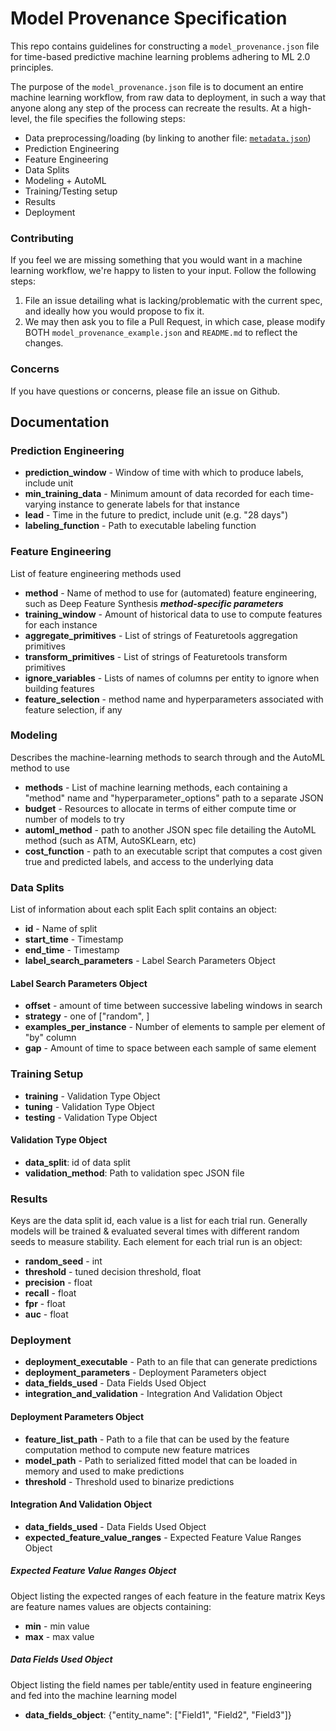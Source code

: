 # Model Provenance Specification

This repo contains guidelines for constructing a `model_provenance.json` file for time-based predictive machine learning problems adhering to ML 2.0 principles.

The purpose of the `model_provenance.json` file is to document an entire machine learning workflow, from raw data to deployment, in such a way that anyone along any step of the process can recreate the results.
At a high-level, the file specifies the following steps:

 * Data preprocessing/loading (by linking to another file: [`metadata.json`](https://github.com/HDI-Project/MetaData.json))
 * Prediction Engineering
 * Feature Engineering
 * Data Splits
 * Modeling + AutoML
 * Training/Testing setup
 * Results
 * Deployment

### Contributing

If you feel we are missing something that you would want in a machine learning workflow, we're happy to listen to your input.
Follow the following steps:

 1. File an issue detailing what is lacking/problematic with the current spec, and ideally how you would propose to fix it.
 2. We may then ask you to file a Pull Request, in which case, please modify BOTH `model_provenance_example.json` and `README.md` to reflect the changes.

### Concerns

If you have questions or concerns, please file an issue on Github.

## Documentation


### Prediction Engineering
- **prediction_window** - Window of time with which to produce labels, include unit
- **min_training_data** - Minimum amount of data recorded for each time-varying instance to generate labels for that instance
- **lead** - Time in the future to predict, include unit (e.g. "28 days")
- **labeling_function** - Path to executable labeling function

### Feature Engineering
List of feature engineering methods used

- **method** - Name of method to use for (automated) feature engineering, such as Deep Feature Synthesis
***method-specific parameters***
- **training_window** - Amount of historical data to use to compute features for each instance
- **aggregate_primitives** - List of strings of Featuretools aggregation primitives
- **transform_primitives** - List of strings of Featuretools transform primitives
- **ignore_variables** - Lists of names of columns per entity to ignore when building features
- **feature_selection** - method name and hyperparameters associated with feature selection, if any

### Modeling
Describes the machine-learning methods to search through and the AutoML method to use

- **methods** - List of machine learning methods, each containing a "method" name and "hyperparameter_options" path to a separate JSON
- **budget** - Resources to allocate in terms of either compute time or number of models to try
- **automl_method** - path to another JSON spec file detailing the AutoML method (such as ATM, AutoSKLearn, etc)
- **cost_function** - path to an executable script that computes a cost given true and predicted labels, and access to the underlying data

### Data Splits

List of information about each split
Each split contains an object:
- **id** - Name of split
- **start_time** - Timestamp
- **end_time** - Timestamp
- **label_search_parameters** - Label Search Parameters Object

#### Label Search Parameters Object
- **offset** - amount of time between successive labeling windows in search
- **strategy** - one of ["random", ]
- **examples_per_instance** - Number of elements to sample per element of "by" column
- **gap** - Amount of time to space between each sample of same element


### Training Setup
- **training** - Validation Type Object
- **tuning** - Validation Type Object
- **testing** -  Validation Type Object

#### Validation Type Object
- **data_split**: id of data split
- **validation_method**: Path to validation spec JSON file

### Results
Keys are the data split id, each value is a list for each trial run. Generally models will be trained & evaluated
several times with different random seeds to measure stability.
Each element for each trial run is an object:
- **random_seed** - int
- **threshold** - tuned decision threshold, float
- **precision** - float
- **recall** - float
- **fpr** - float
- **auc** - float


### Deployment
- **deployment_executable** - Path to an file that can generate predictions
- **deployment_parameters** -  Deployment Parameters object
- **data_fields_used** - Data Fields Used Object
- **integration_and_validation** - Integration And Validation Object

#### Deployment Parameters Object
- **feature_list_path** -  Path to a file that can be used by the feature computation method to compute new feature matrices
- **model_path** -  Path to serialized fitted model that can be loaded in memory and used to make predictions
- **threshold** - Threshold used to binarize predictions

#### Integration And Validation Object
- **data_fields_used** - Data Fields Used Object
- **expected_feature_value_ranges** - Expected Feature Value Ranges Object

##### Expected Feature Value Ranges Object
Object listing the expected ranges of each feature in the feature matrix
Keys are feature names values are objects containing:
- **min** - min value
- **max** - max value

##### Data Fields Used Object
Object listing the field names per table/entity used in feature engineering and fed into the machine learning model
- **data_fields_object**: {"entity_name": ["Field1", "Field2", "Field3"]}

